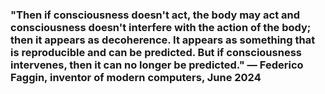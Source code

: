 ### "Then if consciousness doesn't act, the body may act and consciousness doesn't interfere with the action of the body; then it appears as decoherence. It appears as something that is reproducible and can be predicted. But if consciousness intervenes, then it can no longer be predicted." — Federico Faggin, inventor of modern computers, June 2024
